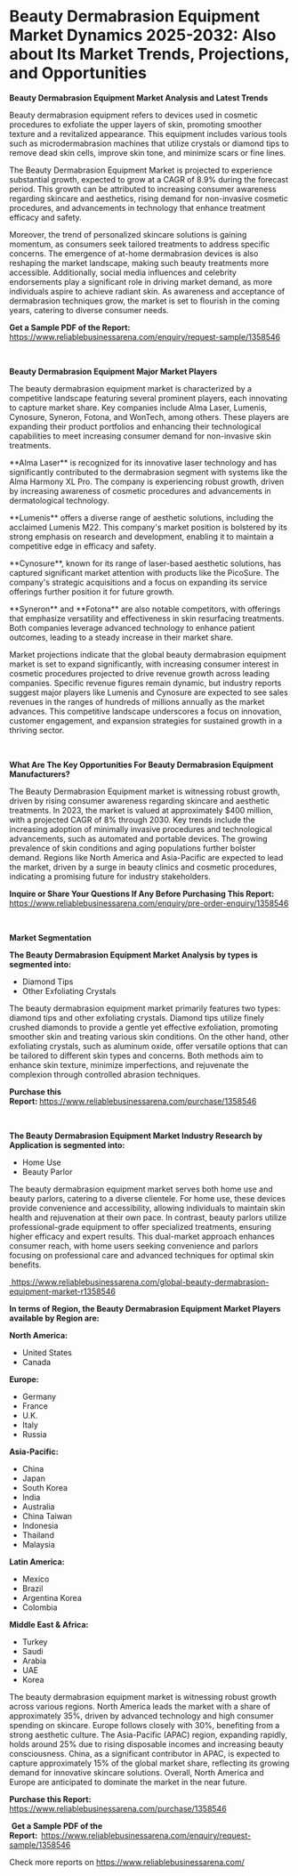<p><h1>Beauty Dermabrasion Equipment Market Dynamics 2025-2032: Also about Its Market Trends, Projections, and Opportunities</h1></p><p><strong>Beauty Dermabrasion Equipment Market Analysis and Latest Trends</strong></p>
<p><p>Beauty dermabrasion equipment refers to devices used in cosmetic procedures to exfoliate the upper layers of skin, promoting smoother texture and a revitalized appearance. This equipment includes various tools such as microdermabrasion machines that utilize crystals or diamond tips to remove dead skin cells, improve skin tone, and minimize scars or fine lines.</p><p>The Beauty Dermabrasion Equipment Market is projected to experience substantial growth, expected to grow at a CAGR of 8.9% during the forecast period. This growth can be attributed to increasing consumer awareness regarding skincare and aesthetics, rising demand for non-invasive cosmetic procedures, and advancements in technology that enhance treatment efficacy and safety. </p><p>Moreover, the trend of personalized skincare solutions is gaining momentum, as consumers seek tailored treatments to address specific concerns. The emergence of at-home dermabrasion devices is also reshaping the market landscape, making such beauty treatments more accessible. Additionally, social media influences and celebrity endorsements play a significant role in driving market demand, as more individuals aspire to achieve radiant skin. As awareness and acceptance of dermabrasion techniques grow, the market is set to flourish in the coming years, catering to diverse consumer needs.</p></p>
<p><strong>Get a Sample PDF of the Report:&nbsp;</strong> <a href="https://www.reliablebusinessarena.com/enquiry/request-sample/1358546?utm_campaign=2004&utm_medium=2&utm_source=Github&utm_content=ia&utm_term=22032025&utm_id=beauty-dermabrasion-equipment">https://www.reliablebusinessarena.com/enquiry/request-sample/1358546</a></p>
<p>&nbsp;</p>
<p><strong>Beauty Dermabrasion Equipment Major Market Players</strong></p>
<p><p>The beauty dermabrasion equipment market is characterized by a competitive landscape featuring several prominent players, each innovating to capture market share. Key companies include Alma Laser, Lumenis, Cynosure, Syneron, Fotona, and WonTech, among others. These players are expanding their product portfolios and enhancing their technological capabilities to meet increasing consumer demand for non-invasive skin treatments.</p><p>**Alma Laser** is recognized for its innovative laser technology and has significantly contributed to the dermabrasion segment with systems like the Alma Harmony XL Pro. The company is experiencing robust growth, driven by increasing awareness of cosmetic procedures and advancements in dermatological technology.</p><p>**Lumenis** offers a diverse range of aesthetic solutions, including the acclaimed Lumenis M22. This company's market position is bolstered by its strong emphasis on research and development, enabling it to maintain a competitive edge in efficacy and safety.</p><p>**Cynosure**, known for its range of laser-based aesthetic solutions, has captured significant market attention with products like the PicoSure. The company's strategic acquisitions and a focus on expanding its service offerings further position it for future growth.</p><p>**Syneron** and **Fotona** are also notable competitors, with offerings that emphasize versatility and effectiveness in skin resurfacing treatments. Both companies leverage advanced technology to enhance patient outcomes, leading to a steady increase in their market share.</p><p>Market projections indicate that the global beauty dermabrasion equipment market is set to expand significantly, with increasing consumer interest in cosmetic procedures projected to drive revenue growth across leading companies. Specific revenue figures remain dynamic, but industry reports suggest major players like Lumenis and Cynosure are expected to see sales revenues in the ranges of hundreds of millions annually as the market advances. This competitive landscape underscores a focus on innovation, customer engagement, and expansion strategies for sustained growth in a thriving sector.</p></p>
<p>&nbsp;</p>
<p><strong>What Are The Key Opportunities For Beauty Dermabrasion Equipment Manufacturers?</strong></p>
<p><p>The Beauty Dermabrasion Equipment market is witnessing robust growth, driven by rising consumer awareness regarding skincare and aesthetic treatments. In 2023, the market is valued at approximately $400 million, with a projected CAGR of 8% through 2030. Key trends include the increasing adoption of minimally invasive procedures and technological advancements, such as automated and portable devices. The growing prevalence of skin conditions and aging populations further bolster demand. Regions like North America and Asia-Pacific are expected to lead the market, driven by a surge in beauty clinics and cosmetic procedures, indicating a promising future for industry stakeholders.</p></p>
<p><strong>Inquire or Share Your Questions If Any Before Purchasing This Report:</strong> <a href="https://www.reliablebusinessarena.com/enquiry/pre-order-enquiry/1358546?utm_campaign=2004&utm_medium=2&utm_source=Github&utm_content=ia&utm_term=22032025&utm_id=beauty-dermabrasion-equipment">https://www.reliablebusinessarena.com/enquiry/pre-order-enquiry/1358546</a></p>
<p>&nbsp;</p>
<p><strong>Market Segmentation</strong></p>
<p><strong>The Beauty Dermabrasion Equipment Market Analysis by types is segmented into:</strong></p>
<p><ul><li>Diamond Tips</li><li>Other Exfoliating Crystals</li></ul></p>
<p><p>The beauty dermabrasion equipment market primarily features two types: diamond tips and other exfoliating crystals. Diamond tips utilize finely crushed diamonds to provide a gentle yet effective exfoliation, promoting smoother skin and treating various skin conditions. On the other hand, other exfoliating crystals, such as aluminum oxide, offer versatile options that can be tailored to different skin types and concerns. Both methods aim to enhance skin texture, minimize imperfections, and rejuvenate the complexion through controlled abrasion techniques.</p></p>
<p><strong>Purchase this Report:&nbsp;</strong><a href="https://www.reliablebusinessarena.com/purchase/1358546?utm_campaign=2004&utm_medium=2&utm_source=Github&utm_content=ia&utm_term=22032025&utm_id=beauty-dermabrasion-equipment">https://www.reliablebusinessarena.com/purchase/1358546</a></p>
<p>&nbsp;</p>
<p><strong>The Beauty Dermabrasion Equipment Market Industry Research by Application is segmented into:</strong></p>
<p><ul><li>Home Use</li><li>Beauty Parlor</li></ul></p>
<p><p>The beauty dermabrasion equipment market serves both home use and beauty parlors, catering to a diverse clientele. For home use, these devices provide convenience and accessibility, allowing individuals to maintain skin health and rejuvenation at their own pace. In contrast, beauty parlors utilize professional-grade equipment to offer specialized treatments, ensuring higher efficacy and expert results. This dual-market approach enhances consumer reach, with home users seeking convenience and parlors focusing on professional care and advanced techniques for optimal skin benefits.</p></p>
<p><a href="https://www.reliablebusinessarena.com/global-beauty-dermabrasion-equipment-market-r1358546?utm_campaign=2004&utm_medium=2&utm_source=Github&utm_content=ia&utm_term=22032025&utm_id=beauty-dermabrasion-equipment">&nbsp;https://www.reliablebusinessarena.com/global-beauty-dermabrasion-equipment-market-r1358546</a></p>
<p><strong>In terms of Region, the Beauty Dermabrasion Equipment Market Players available by Region are:</strong></p>
<p>
    <p> <strong> North America: </strong>
        <ul>
            <li>United States</li>
            <li>Canada</li>
        </ul>
        </p> 
    <p> <strong> Europe: </strong>
        <ul>
            <li>Germany</li>
            <li>France</li>
            <li>U.K.</li>
            <li>Italy</li>
            <li>Russia</li>
        </ul>
        </p> 
    <p> <strong> Asia-Pacific: </strong>
        <ul>
            <li>China</li>
            <li>Japan</li>
            <li>South Korea</li>
            <li>India</li>
            <li>Australia</li>
            <li>China Taiwan</li>
            <li>Indonesia</li>
            <li>Thailand</li>
            <li>Malaysia</li>
        </ul>
        </p> 
    <p> <strong> Latin America: </strong>
        <ul>
            <li>Mexico</li>
            <li>Brazil</li>
            <li>Argentina Korea</li>
            <li>Colombia</li>
        </ul>
        </p> 
    <p> <strong> Middle East & Africa: </strong>
        <ul>
            <li>Turkey</li>
            <li>Saudi</li>
            <li>Arabia</li>
            <li>UAE</li>
            <li>Korea</li>
        </ul>
    </p>
    </p>
<p><p>The beauty dermabrasion equipment market is witnessing robust growth across various regions. North America leads the market with a share of approximately 35%, driven by advanced technology and high consumer spending on skincare. Europe follows closely with 30%, benefiting from a strong aesthetic culture. The Asia-Pacific (APAC) region, expanding rapidly, holds around 25% due to rising disposable incomes and increasing beauty consciousness. China, as a significant contributor in APAC, is expected to capture approximately 15% of the global market share, reflecting its growing demand for innovative skincare solutions. Overall, North America and Europe are anticipated to dominate the market in the near future.</p></p>
<p><strong>Purchase this Report: </strong><a href="https://www.reliablebusinessarena.com/purchase/1358546?utm_campaign=2004&utm_medium=2&utm_source=Github&utm_content=ia&utm_term=22032025&utm_id=beauty-dermabrasion-equipment">https://www.reliablebusinessarena.com/purchase/1358546</a></p>
<p>&nbsp;<strong>Get a Sample PDF of the Report:&nbsp;&nbsp;</strong><a href="https://www.reliablebusinessarena.com/enquiry/request-sample/1358546?utm_campaign=2004&utm_medium=2&utm_source=Github&utm_content=ia&utm_term=22032025&utm_id=beauty-dermabrasion-equipment">https://www.reliablebusinessarena.com/enquiry/request-sample/1358546</a></p>
<p><strong></strong></p>
<p>Check more reports on <a href="https://www.reliablebusinessarena.com/?utm_campaign=2004&utm_medium=2&utm_source=Github&utm_content=ia&utm_term=22032025&utm_id=beauty-dermabrasion-equipment">https://www.reliablebusinessarena.com/</a></p>